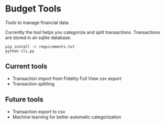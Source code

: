 # Budget Tools

Tools to manage financial data.

Currently the tool helps you categorize and split transactions.
Transactions are stored in an sqlite database.

```
pip install -r requirements.txt
python cli.py
```

## Current tools

- Transaction import from Fidelity Full View csv export
- Transaction splitting

## Future tools

- Transaction export to csv
- Machine learning for better automatic categorization